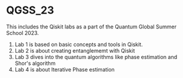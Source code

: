 # QGSS_23


This includes the Qiskit labs as a part of the Quantum Global Summer School 2023.

1. Lab 1 is based on basic concepts and tools in Qiskit.
2. Lab 2 is about creating entanglememt with Qiskit
3. Lab 3 dives into the quantum algorithms like phase estimation and Shor's algorithm
4. Lab 4 is about Iterative Phase estimation

